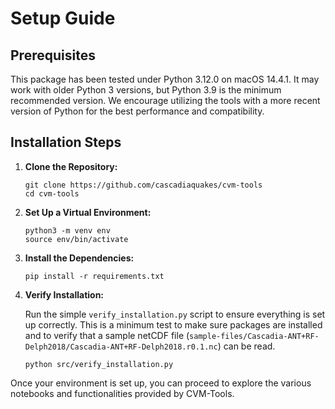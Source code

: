 # Setup Guide

## Prerequisites

This package has been tested under Python 3.12.0 on macOS 14.4.1. It may work with older Python 3 versions, but Python 3.9 is the minimum recommended version. We encourage utilizing the tools with a more recent version of Python for the best performance and compatibility.

## Installation Steps

1. **Clone the Repository:**

   ```
   git clone https://github.com/cascadiaquakes/cvm-tools
   cd cvm-tools
   ```

2. **Set Up a Virtual Environment:**

   ```
   python3 -m venv env
   source env/bin/activate
   ```

3. **Install the Dependencies:**

   ```
   pip install -r requirements.txt
   ```

4. **Verify Installation:**

   Run the simple `verify_installation.py` script to ensure everything is set up correctly. This is a minimum test to make sure packages are installed and to verify that a sample netCDF file (`sample-files/Cascadia-ANT+RF-Delph2018/Cascadia-ANT+RF-Delph2018.r0.1.nc`) can be read.

   ```
   python src/verify_installation.py
   ```

Once your environment is set up, you can proceed to explore the various notebooks and functionalities provided by CVM-Tools.
